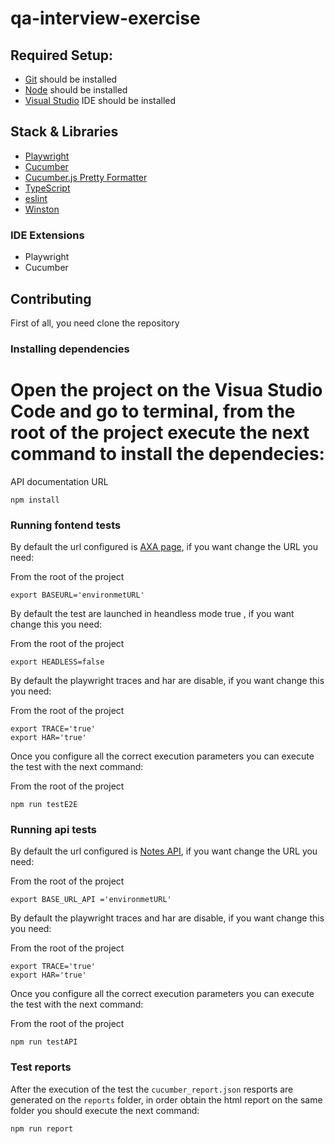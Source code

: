 # qa-interview-exercise

## Required Setup:
* [Git](https://git-scm.com/book/en/v2/Getting-Started-Installing-Git) should be installed
* [Node](https://nodejs.org/en/download/package-manager) should be installed
* [Visual Studio](https://code.visualstudio.com/) IDE should be installed

##  Stack & Libraries
* [Playwright](https://playwright.dev/docs/intro)
* [Cucumber](https://cucumber.io/docs/installation/javascript/)
* [Cucumber.js Pretty Formatter](https://www.npmjs.com/package/@cucumber/pretty-formatter?activeTab=readme)
* [TypeScript](https://www.typescriptlang.org/download/)
* [eslint](https://eslint.org/)
* [Winston](https://github.com/winstonjs/winston)

###  IDE Extensions
* Playwright
* Cucumber

## Contributing

First of all, you need clone the repository

### Installing dependencies
Open the project on the Visua Studio Code  and go to terminal, from the root of the project execute the next command to install the dependecies:
=======

API documentation URL
```console
npm install
```
### Running fontend tests
By default the url configured is [AXA page](https://smartservices.axaxl.com/), if you want change the URL you need:

From the root of the project
```console
export BASEURL='environmetURL'
```
By default the test are launched in heandless mode true , if you want change this you need:

From the root of the project
```console
export HEADLESS=false
```
By default the playwright traces and har are disable, if you want change this you need:

From the root of the project
```console
export TRACE='true'
export HAR='true'
```
Once you configure all the correct execution parameters you can execute the test with the next command:

From the root of the project
```console
npm run testE2E
```
### Running api tests
By default the url configured is [Notes API](https://practice.expandtesting.com/notes/api), if you want change the URL you need:

From the root of the project
```console
export BASE_URL_API ='environmetURL'
```
By default the playwright traces and har are disable, if you want change this you need:

From the root of the project
```console
export TRACE='true'
export HAR='true'
```
Once you configure all the correct execution parameters you can execute the test with the next command:

From the root of the project
```console
npm run testAPI
```
### Test reports
After the execution of the test the  `cucumber_report.json` resports are generated on the `reports` folder, in order obtain the html report  on the same folder you should execute the next command:
```console
npm run report
```
